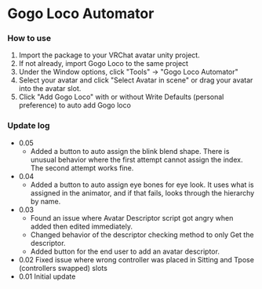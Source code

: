 # Gogo Loco Automator

### How to use

 1. Import the package to your VRChat avatar unity project.
 2. If not already, import Gogo Loco to the same project
 3. Under the Window options, click "Tools" -> "Gogo Loco Automator"
 4. Select your avatar and click "Select Avatar in scene" or drag your avatar into the avatar slot.
 5. Click "Add Gogo Loco" with or without Write Defaults (personal preference) to auto add Gogo loco
   

### Update log
- 0.05 
  - Added a button to auto assign the blink blend shape. There is unusual behavior where the first attempt cannot assign the index. The second attempt works fine.
- 0.04
  - Added a button to auto assign eye bones for eye look. It uses what is assigned in the animator, and if that fails, looks through the hierarchy by name.
- 0.03  
  - Found an issue where Avatar Descriptor script got angry when added then edited immediately.
  - Changed behavior of the descriptor checking method to only Get the descriptor.
  - Added button for the end user to add an avatar descriptor.
- 0.02 Fixed issue where wrong controller was placed in Sitting and Tpose (controllers swapped) slots
- 0.01 Initial update